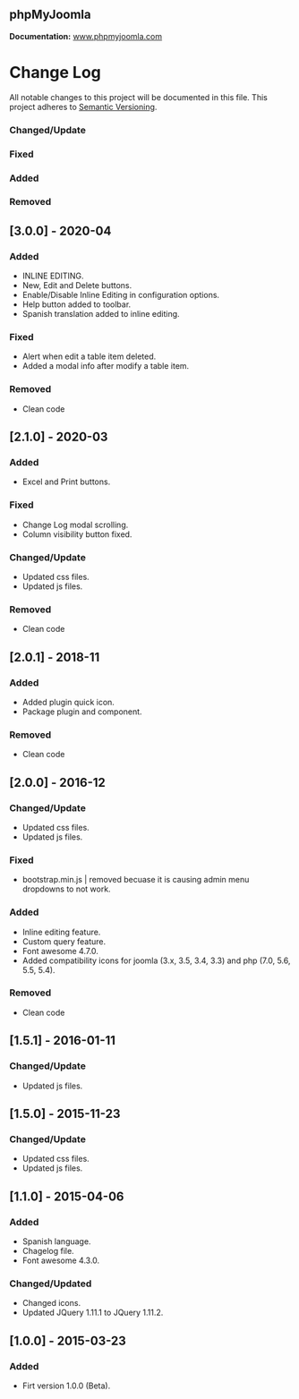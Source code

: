 ## phpMyJoomla

**Documentation:** www.phpmyjoomla.com

# Change Log
All notable changes to this project will be documented in this file.
This project adheres to [Semantic Versioning](http://semver.org/).

### Changed/Update
### Fixed
### Added
### Removed

## [3.0.0] - 2020-04
### Added
- INLINE EDITING.
- New, Edit and Delete buttons.
- Enable/Disable Inline Editing in configuration options.
- Help button added to toolbar.
- Spanish translation added to inline editing.

### Fixed
- Alert when edit a table item deleted.
- Added a modal info after modify a table item.

### Removed
- Clean code

## [2.1.0] - 2020-03
### Added
- Excel and Print buttons.

### Fixed
- Change Log modal scrolling.
- Column visibility button fixed.

### Changed/Update
- Updated css files.
- Updated js files.

### Removed
- Clean code

## [2.0.1] - 2018-11
### Added
- Added plugin quick icon.
- Package plugin and component.

### Removed
- Clean code

## [2.0.0] - 2016-12
### Changed/Update
- Updated css files.
- Updated js files.

### Fixed
- bootstrap.min.js | removed becuase it is causing admin menu dropdowns to not work.

### Added
- Inline editing feature.
- Custom query feature.
- Font awesome 4.7.0.
- Added compatibility icons for joomla (3.x, 3.5, 3.4, 3.3) and php (7.0, 5.6, 5.5, 5.4).

### Removed
- Clean code

## [1.5.1] - 2016-01-11
### Changed/Update
- Updated js files.

## [1.5.0] - 2015-11-23
### Changed/Update
- Updated css files.
- Updated js files.

## [1.1.0] - 2015-04-06
### Added
- Spanish language.
- Chagelog file.
- Font awesome 4.3.0.

### Changed/Updated
- Changed icons.
- Updated JQuery 1.11.1 to JQuery 1.11.2.

## [1.0.0] - 2015-03-23
### Added
- Firt version 1.0.0 (Beta).
